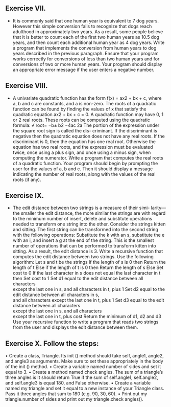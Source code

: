 ## Exercise VII. 

* It is commonly said that one human year is equivalent to 7 dog years. However this simple conversion fails to recognize that dogs reach adulthood in approximately two years. As a result, some people believe that it is better to count each of the first two human years as 10.5 dog years, and then count each additional human year as 4 dog years.
Write a program that implements the conversion from human years to dog years described in the previous paragraph. Ensure that your program works correctly for conversions of less than two human years and for conversions of two or more human years. Your program should display an appropriate error message if the user enters a negative number.

## Exercise VIII. 

* A univariate quadratic function has the form f(x) = ax2 + bx + c, where a, b and c are constants, and a is non-zero. The roots of a quadratic function can be found by finding the values of x that satisfy the quadratic equation ax2 + bx + c = 0. A quadratic function may have 0, 1 or 2 real roots. These roots can be computed using the quadratic formula:
√
root= −b± b2 −4ac
2a
The portion of the expression under the square root sign is called the dis- criminant. If the discriminant is negative then the quadratic equation does not have any real roots. If the discriminant is 0, then the equation has one real root. Otherwise the equation has two real roots, and the expression must be evaluated twice, once using a plus sign, and once using a minus sign, when computing the numerator.
Write a program that computes the real roots of a quadratic function. Your program should begin by prompting the user for the values of a, b and c. Then it should display a message indicating the number of real roots, along with the values of the real roots (if any).

## Exercise IX. 

* The edit distance between two strings is a measure of their simi- larity—the smaller the edit distance, the more similar the strings are with regard to the minimum number of insert, delete and substitute operations needed to transform one string into the other.
Consider the strings kitten and sitting. The first string can be transformed into the second string with the following operations: Substitute the k with an s, substitute the e with an i, and insert a g at the end of the string. This is the smallest number of operations that can be performed to transform kitten into sitting. As a result, the edit distance is 3.
Write a recursive function that computes the edit distance between two strings. Use the following algorithm:
Let s and t be the strings
If the length of s is 0 then
    Return the length of t
Else if the length of t is 0 then
    Return the length of s
Else
    Set cost to 0
    If the last character in s does not equal the last character in t then
        Set cost to 1
    Set d1 equal to the edit distance between all characters \
       except the last one in s, and all characters in t, plus 1
    Set d2 equal to the edit distance between all characters in s, \
       and all characters except the last one in t, plus 1
    Set d3 equal to the edit distance between all characters \
       except the last one in s, and all characters \
       except the last one in t, plus cost
    Return the minimum of d1, d2 and d3
Use your recursive function to write a program that reads two strings from the user and displays the edit distance between them.

## Exercise X. Follow the steps:
• Create a class, Triangle. Its init () method should take self, angle1, angle2, and angle3 as arguments. Make sure to set these appropriately in the body of the init () method.
• Create a variable named number of sides and set it equal to 3.
• Create a method named check angles. The sum of a triangle’s three angles is It should return True if the sum of self.angle1, self.angle2, and self.angle3 is equal 180, and False otherwise.
• Create a variable named my triangle and set it equal to a new instance of your Triangle class. Pass it three angles that sum to 180 (e.g. 90, 30, 60).
• Print out my triangle.number of sides and print out my triangle.check angles().